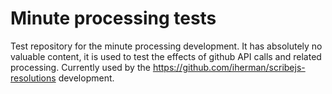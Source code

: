 # Minute processing tests

Test repository for the minute processing development. It has absolutely no valuable content, it is used to test the effects of github API calls and related processing. Currently used by the https://github.com/iherman/scribejs-resolutions development.
